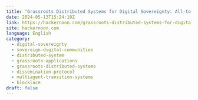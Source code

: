 ```yaml
---
title: "Grassroots Distributed Systems for Digital Sovereignty: All-to-All Dissemination is not Grassroots"
date: 2024-05-13T15:24:10Z
link: https://hackernoon.com/grassroots-distributed-systems-for-digital-sovereignty-all-to-all-dissemination-is-not-grassroots?source=rss&utm_medium=RSS&utm_source=news.12bit.vn
site: hackernoon.com
language: English
category:
  - digital-sovereignty
  - sovereign-digital-communities
  - distributed-system
  - grassroots-applications
  - grassroots-distributed-systems
  - dissemination-protocol
  - multiagent-transition-systems
  - blocklace
draft: false
---
```

